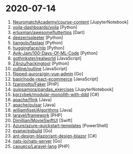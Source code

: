 # 2020-07-14

1. [NeuromatchAcademy/course-content](https://github.com/NeuromatchAcademy/course-content "Summer course content for Neuromatch Academy") [JupyterNotebook]
2. [voila-dashboards/voila](https://github.com/voila-dashboards/voila "Voilà turns Jupyter notebooks into standalone web applications") [Python]
3. [erluxman/awesomefluttertips](https://github.com/erluxman/awesomefluttertips "❤️Flutter ❤️ tips and tricks ❤️ Awesome Flutter ❤️ tips and tricks ❤️") [Dart]
4. [deezer/spleeter](https://github.com/deezer/spleeter "Deezer source separation library including pretrained models.") [Python]
5. [tiangolo/fastapi](https://github.com/tiangolo/fastapi "FastAPI framework, high performance, easy to learn, fast to code, ready for production") [Python]
6. [huggingface/nlp](https://github.com/huggingface/nlp "🤗nlp – Datasets and evaluation metrics for Natural Language Processing in NumPy, Pandas, PyTorch and TensorFlow") [Python]
7. [Avik-Jain/100-Days-Of-ML-Code](https://github.com/Avik-Jain/100-Days-Of-ML-Code "100 Days of ML Coding") [Python]
8. [gothinkster/realworld](https://github.com/gothinkster/realworld "The mother of all demo apps — Exemplary fullstack Medium.com clone powered by React, Angular, Node, Django, and many more 🏅") [JavaScript]
9. [Z4nzu/hackingtool](https://github.com/Z4nzu/hackingtool "ALL IN ONE Hacking Tool For Hackers") [Python]
10. [outline/outline](https://github.com/outline/outline "The fastest wiki and knowledge base for growing teams. Beautiful, feature rich, and markdown compatible.") [JavaScript]
11. [flipped-aurora/gin-vue-admin](https://github.com/flipped-aurora/gin-vue-admin "基于gin+vue搭建的后台管理系统框架，集成jwt鉴权，权限管理，动态路由，分页封装，多点登录拦截，资源权限，上传下载，代码生成器，表单生成器等基础功能，五分钟一套CURD前后端代码包含数据库的快感你不要体验一下吗~,更多功能正在开发中，欢迎issue和pr~") [Go]
12. [basir/node-react-ecommerce](https://github.com/basir/node-react-ecommerce "Build ECommerce Website Like Amazon By React & Node & MongoDB") [JavaScript]
13. [fzaninotto/Faker](https://github.com/fzaninotto/Faker "Faker is a PHP library that generates fake data for you") [PHP]
14. [guipsamora/pandas_exercises](https://github.com/guipsamora/pandas_exercises "Practice your pandas skills!") [JupyterNotebook]
15. [kgrzybek/modular-monolith-with-ddd](https://github.com/kgrzybek/modular-monolith-with-ddd "Full Modular Monolith application with Domain-Driven Design approach.") [C#]
16. [apache/flink](https://github.com/apache/flink "Apache Flink") [Java]
17. [apache/pulsar](https://github.com/apache/pulsar "Apache Pulsar - distributed pub-sub messaging system") [Java]
18. [williamfiset/Algorithms](https://github.com/williamfiset/Algorithms "A collection of algorithms and data structures") [Java]
19. [laravel/framework](https://github.com/laravel/framework "") [PHP]
20. [Dimillian/MovieSwiftUI](https://github.com/Dimillian/MovieSwiftUI "SwiftUI & Combine app using MovieDB API. With a custom Flux (Redux) implementation.") [Swift]
21. [Azure/azure-quickstart-templates](https://github.com/Azure/azure-quickstart-templates "Azure Quickstart Templates") [PowerShell]
22. [evanw/esbuild](https://github.com/evanw/esbuild "An extremely fast JavaScript bundler and minifier") [Go]
23. [ant-design-blazor/ant-design-blazor](https://github.com/ant-design-blazor/ant-design-blazor "🌈A set of enterprise-class UI components based on Ant Design and Blazor WebAssembly.") [C#]
24. [nats-io/nats-server](https://github.com/nats-io/nats-server "High-Performance server for NATS, the cloud native messaging system.") [Go]
25. [caouecs/Laravel-lang](https://github.com/caouecs/Laravel-lang "List of 75 languages for Laravel 4, 5, 6 and 7") [PHP]
